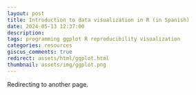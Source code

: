 ```yaml
---
layout: post
title: Introduction to data visualization in R (in Spanish)
date: 2024-05-13 12:37:00
description:
tags: programming ggplot R reproducibility visualization
categories: resources
giscus_comments: true
redirect: assets/html/ggplot.html
thumbnail: assets/img/ggplot.png
---
```


Redirecting to another page.


